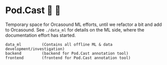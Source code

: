 # Pod.Cast 🎱 🐋

Temporary space for Orcasound ML efforts, until we refactor a bit and add to Orcasound. 
See `./data_ml` for details on the ML side, where the documentation effort has started. 

```
data_ml         (Contains all offline ML & data development/investigation)
backend         (backend for Pod.Cast annotation tool)
frontend        (frontend for Pod.Cast annotation tool)
```
